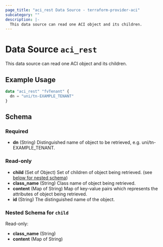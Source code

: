 ```yaml
---
page_title: "aci_rest Data Source - terraform-provider-aci"
subcategory: ""
description: |-
  This data source can read one ACI object and its children.
---
```


# Data Source `aci_rest`

This data source can read one ACI object and its children.

## Example Usage

```terraform
data "aci_rest" "fvTenant" {
  dn = "uni/tn-EXAMPLE_TENANT"
}
```

## Schema

### Required

- **dn** (String) Distinguished name of object to be retrieved, e.g. uni/tn-EXAMPLE_TENANT.

### Read-only

- **child** (Set of Object) Set of children of object being retrieved. (see [below for nested schema](#nestedatt--child))
- **class_name** (String) Class name of object being retrieved.
- **content** (Map of String) Map of key-value pairs which represents the attributes of object being retrieved.
- **id** (String) The distinguished name of the object.

<a id="nestedatt--child"></a>
### Nested Schema for `child`

Read-only:

- **class_name** (String)
- **content** (Map of String)


